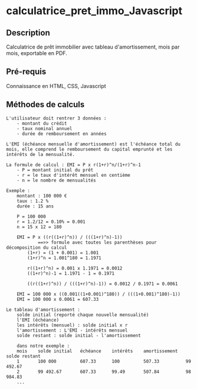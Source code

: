 # calculatrice_pret_immo_Javascript

## Description

Calculatrice de prêt immobilier avec tableau d'amortissement, mois par mois, exportable en PDF.

## Pré-requis

Connaissance en HTML, CSS, Javascript

## Méthodes de calculs

    L'utilisateur doit rentrer 3 données : 
        - montant du crédit
        - taux nominal annuel
        - durée de remboursement en années
    
    L'EMI (échéance mensuelle d'amortissement) est l'échéance total du mois, elle comprend le remboursement du capital emprunté et les intérêts de la mensualité.
    
    La formule de calcul : EMI = P x r(1+r)^n/(1+r)^n-1
        - P = montant initial du prêt
        - r = le taux d'intérêt mensuel en centième
        - n = le nombre de mensualités
        
    Exemple :
        montant : 100 000 €
        taux : 1.2 %
        durée : 15 ans

        P = 100 000
        r = 1.2/12 = 0.10% = 0.001
        n = 15 x 12 = 180

        EMI = P x ((r((1+r)^n)) / (((1+r)^n)-1)) 
                ==>> formule avec toutes les parenthèses pour décomposition du calcul
            (1+r) = (1 + 0.001) = 1.001
            (1+r)^n = 1.001^180 = 1.1971

            r((1+r)^n) = 0.001 x 1.1971 = 0.0012
            ((1+r)^n)-1 = 1.1971 - 1 = 0.1971

            ((r((1+r)^n)) / (((1+r)^n)-1)) = 0.0012 / 0.1971 = 0.0061
        
        EMI = 100 000 x ((0.001((1+0.001)^180)) / (((1+0.001)^180)-1)) 
        EMI = 100 000 x 0.0061 = 607.33

    Le tableau d'amortissement :
        solde initial (reporté chaque nouvelle mensualité)
        l'EMI (échéance)
        les intérêts (mensuel) : solde initial x r 
        l'amortissement : L'EMI - intérêts mensuel
        solde restant : solde initial - l'amortissement

        dans notre exemple :
        mois    solde initial   échéance    intérêts    amortissement   solde restant
        1       100 000         607.33      100         507.33          99 492.67
        2       99 492.67       607.33      99.49       507.84          98 984.83
        ...
